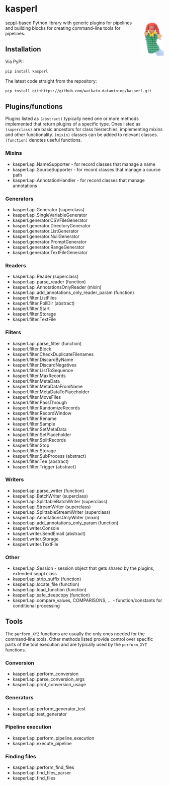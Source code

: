 # kasperl
<img align="right" src="img/kasperl_logo.png" width="15%" alt="kasperl logo showing a pixelated Kasperl hand puppet, based on https://en.wikipedia.org/wiki/Kasperle#/media/File:Hand_Puppet.jpg"/>

[seppl](https://github.com/waikato-datamining/seppl)-based Python library with
generic plugins for pipelines and building blocks for creating command-line
tools for pipelines.


## Installation

Via PyPI:

```bash
pip install kasperl
```

The latest code straight from the repository:

```bash
pip install git+https://github.com/waikato-datamining/kasperl.git
```


## Plugins/functions

Plugins listed as `(abstract)` typically need one or more methods implemented
that return plugins of a specific type. Ones listed as `(superclass)` are 
basic ancestors for class hierarchies, implementing mixins and other 
functionality. `(mixin)` classes can be added to relevant classes.
`(function)` denotes useful functions. 

### Mixins

* kasperl.api.NameSupporter - for record classes that manage a name
* kasperl.api.SourceSupporter - for record classes that manage a source path
* kasperl.api.AnnotationHandler - for record classes that manage annotations

### Generators

* kasperl.api.Generator (superclass)
* kasperl.api.SingleVariableGenerator
* kasperl.generator.CSVFileGenerator
* kasperl.generator.DirectoryGenerator
* kasperl.generator.ListGenerator
* kasperl.generator.NullGenerator
* kasperl.generator.PromptGenerator
* kasperl.generator.RangeGenerator
* kasperl.generator.TextFileGenerator

### Readers

* kasperl.api.Reader (superclass)
* kasperl.api.parse_reader (function)
* kasperl.api.AnnotationsOnlyReader (mixin)
* kasperl.api.add_annotations_only_reader_param (function)
* kasperl.filter.ListFiles
* kasperl.filter.PollDir (abstract)
* kasperl.filter.Start
* kasperl.filter.Storage
* kasperl.filter.TextFile

### Filters

* kasperl.api.parse_filter (function)
* kasperl.filter.Block
* kasperl.filter.CheckDuplicateFilenames
* kasperl.filter.DiscardByName
* kasperl.filter.DiscardNegatives
* kasperl.filter.ListToSequence
* kasperl.filter.MaxRecords
* kasperl.filter.MetaData
* kasperl.filter.MetaDataFromName
* kasperl.filter.MetaDataToPlaceholder
* kasperl.filter.MoveFiles
* kasperl.filter.PassThrough
* kasperl.filter.RandomizeRecords
* kasperl.filter.RecordWindow
* kasperl.filter.Rename
* kasperl.filter.Sample
* kasperl.filter.SetMetaData
* kasperl.filter.SetPlaceholder
* kasperl.filter.SplitRecords
* kasperl.filter.Stop
* kasperl.filter.Storage
* kasperl.filter.SubProcess (abstract)
* kasperl.filter.Tee (abstract)
* kasperl.filter.Trigger (abstract)

### Writers

* kasperl.api.parse_writer (function)
* kasperl.api.BatchWriter (superclass)
* kasperl.api.SplittableBatchWriter (superclass)
* kasperl.api.StreamWriter (superclass)
* kasperl.api.SplittableStreamWriter (superclass)
* kasperl.api.AnnotationsOnlyWriter (mixin)
* kasperl.api.add_annotations_only_param (function)
* kasperl.writer.Console
* kasperl.writer.SendEmail (abstract)
* kasperl.writer.Storage
* kasperl.writer.TextFile

### Other

* kasperl.api.Session - session object that gets shared by the plugins, extended seppl class
* kasperl.api.strip_suffix (function)
* kasperl.api.locate_file (function)
* kasperl.api.load_function (function)
* kasperl.api.safe_deepcopy (function)
* kasperl.api.compare_values, COMPARISONS, ... - function/constants for conditional processing


## Tools

The `perform_XYZ` functions are usually the only ones needed for the 
command-line tools. Other methods listed provide control over specific 
parts of the tool execution and are typically used by the `perform_XYZ`
functions.

### Conversion

* kasperl.api.perform_conversion
* kasperl.api.parse_conversion_args
* kasperl.api.print_conversion_usage

### Generators

* kasperl.api.perform_generator_test
* kasperl.api.test_generator

### Pipeline execution

* kasperl.api.perform_pipeline_execution
* kasperl.api.execute_pipeline

### Finding files

* kasperl.api.perform_find_files
* kasperl.api.find_files_parser 
* kasperl.api.find_files
